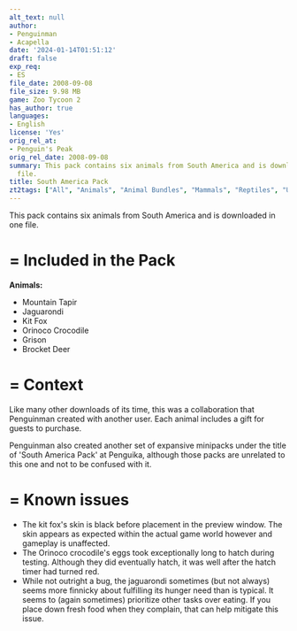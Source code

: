 ```yaml
---
alt_text: null
author:
- Penguinman
- Acapella
date: '2024-01-14T01:51:12'
draft: false
exp_req:
- ES
file_date: 2008-09-08
file_size: 9.98 MB
game: Zoo Tycoon 2
has_author: true
languages:
- English
license: 'Yes'
orig_rel_at:
- Penguin's Peak
orig_rel_date: 2008-09-08
summary: This pack contains six animals from South America and is downloaded in one
  file.
title: South America Pack
zt2tags: ["All", "Animals", "Animal Bundles", "Mammals", "Reptiles", "Ungulates"]
---
```

This pack contains six animals from South America and is downloaded in one file.

=
Included in the Pack
=

**Animals:**
- Mountain Tapir
- Jaguarondi
- Kit Fox
- Orinoco Crocodile
- Grison
- Brocket Deer

=
Context
=

Like many other downloads of its time, this was a collaboration that Penguinman created with another user. Each animal includes a gift for guests to purchase.

Penguinman also created another set of expansive minipacks under the title of 'South America Pack' at Penguika, although those packs are unrelated to this one and not to be confused with it.

=
Known issues
=

- The kit fox's skin is black before placement in the preview window. The skin appears as expected within the actual game world however and gameplay is unaffected.
- The Orinoco crocodile's eggs took exceptionally long to hatch during testing. Although they did eventually hatch, it was well after the hatch timer had turned red.
- While not outright a bug, the jaguarondi sometimes (but not always) seems more finnicky about fulfilling its hunger need than is typical. It seems to (again sometimes) prioritize other tasks over eating. If you place down fresh food when they complain, that can help mitigate this issue.